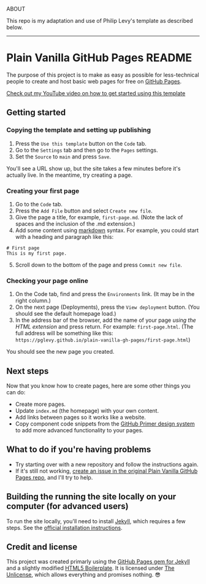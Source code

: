 ABOUT

This repo is my adaptation and use of Philip Levy's template as described below.

---

# Plain Vanilla GitHub Pages README
The purpose of this project is to make as easy as possible for less-technical people to create and host basic web pages for free on [GitHub Pages](https://pages.github.com/).

[Check out my YouTube video on how to get started using this template](https://youtu.be/jlkHEmgQhGU)

## Getting started

### Copying the template and setting up publishing
1. Press the `Use this template` button on the `Code` tab.
1. Go to the `Settings` tab and then go to the `Pages` settings.
1. Set the `Source` to `main` and press `Save`.

You'll see a URL show up, but the site takes a few minutes before it's actually live. In the meantime, try creating a page.

### Creating your first page
1. Go to the `Code` tab.
1. Press the `Add File` button and select `Create new file`.
1. Give the page a title, for example, `first-page.md`. (Note the lack of spaces and the inclusion of the .md extension.)
1. Add some content using [markdown](https://guides.github.com/features/mastering-markdown/) syntax. For example, you could start with a heading and paragraph like this:
```
# First page
This is my first page.
```
5. Scroll down to the bottom of the page and press `Commit new file`.

### Checking your page online
1. On the Code tab, find and press the `Environments` link. (It may be in the right column.)
1. On the next page (Deployments), press the `View deployment` button. (You should see the default homepage load.)
1. In the address bar of the browser, add the name of your page _using the HTML extension_ and press return. For example: `first-page.html`. (The full address will be something like this: `https://pglevy.github.io/plain-vanilla-gh-pages/first-page.html`)

You should see the new page you created.

## Next steps
Now that you know how to create pages, here are some other things you can do:
- Create more pages.
- Update `index.md` (the homepage) with your own content.
- Add links between pages so it works like a website.
- Copy component code snippets from the [GitHub Primer design system](https://primer.style/css/components) to add more advanced functionality to your pages.

## What to do if you're having problems
- Try starting over with a new repository and follow the instructions again.
- If it's still not working, [create an issue in the original Plain Vanilla GitHub Pages repo](https://github.com/pglevy/plain-vanilla-gh-pages/issues), and I'll try to help.

## Building the running the site locally on your computer (for advanced users)
To run the site locally, you'll need to install [Jekyll](https://jekyllrb.com/), which requires a few steps. See the [official installation instructions](https://jekyllrb.com/docs/installation/).

## Credit and license
This project was created primarly using the [GitHub Pages gem for Jekyll](https://github.com/github/pages-gem) and a slightly modified [HTML5 Boilerplate](https://github.com/h5bp/html5-boilerplate). It is licensed under [The Unlicense](https://github.com/pglevy/plain-vanilla-gh-pages/blob/main/LICENSE), which allows everything and promises nothing. 😎
